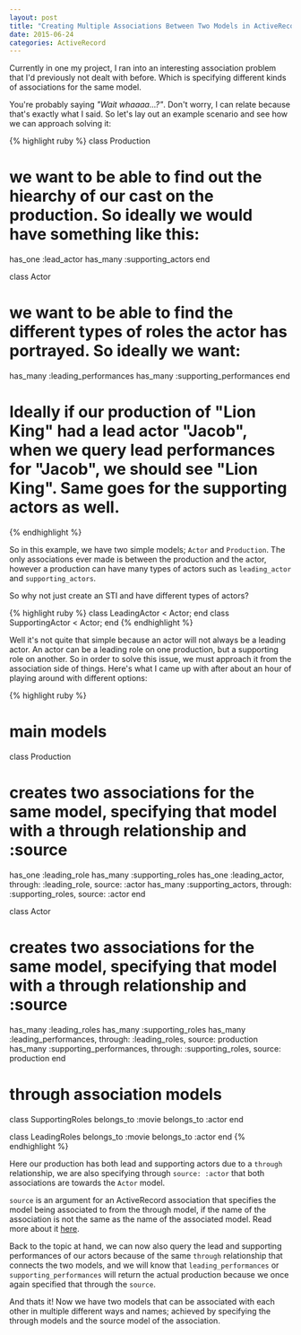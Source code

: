 ```yaml
---
layout: post
title: "Creating Multiple Associations Between Two Models in ActiveRecord"
date: 2015-06-24
categories: ActiveRecord
---
```


Currently in one my project, I ran into an interesting association problem that I'd previously not dealt with before. Which is specifying different kinds of associations for the same model.

You're probably saying <em>"Wait whaaaa...?"</em>. Don't worry, I can relate because that's exactly what I said. So let's lay out an example scenario and see how we can approach solving it:

{% highlight ruby %}
class Production
  # we want to be able to find out the hiearchy of our cast on the production. So ideally we would have something like this:
  has_one :lead_actor
  has_many :supporting_actors
end

class Actor
  # we want to be able to find the different types of roles the actor has portrayed. So ideally we want:
  has_many :leading_performances
  has_many :supporting_performances
end

# Ideally if our production of "Lion King" had a lead actor "Jacob", when we query lead performances for "Jacob", we should see "Lion King". Same goes for the supporting actors as well.
{% endhighlight %}
<br>

So in this example, we have two simple models; `Actor` and `Production`. The only associations ever made is between the production and the actor, however a production can have many types of actors such as `leading_actor` and `supporting_actors`.

So why not just create an STI and have different types of actors?

{% highlight ruby %}
class LeadingActor < Actor; end
class SupportingActor < Actor; end
{% endhighlight %}
<br>

Well it's not quite that simple because an actor will not always be a leading actor. An actor can be a leading role on one production, but a supporting role on another. So in order to solve this issue, we must approach it from the association side of things. Here's what I came up with after about an hour of playing around with different options:

{% highlight ruby %}
# main models

class Production
  # creates two associations for the same model, specifying that model with a through relationship and :source
  has_one :leading_role
  has_many :supporting_roles
  has_one :leading_actor, through: :leading_role, source: :actor
  has_many :supporting_actors, through: :supporting_roles, source: :actor
end

class Actor
  # creates two associations for the same model, specifying that model with a through relationship and :source
  has_many :leading_roles
  has_many :supporting_roles
  has_many :leading_performances, through: :leading_roles, source: production
  has_many :supporting_performances, through: :supporting_roles, source: production
end

# through association models

class SupportingRoles
  belongs_to :movie
  belongs_to :actor
end

class LeadingRoles
  belongs_to :movie
  belongs_to :actor
end
{% endhighlight %}
<br>

Here our production has both lead and supporting actors due to a `through` relationship, we are also specifying through `source: :actor` that both associations are towards the `Actor` model.

`source` is an argument for an ActiveRecord association that specifies the model being associated to from the through model, if the name of the association is not the same as the name of the associated model. Read more about it [here][sourcepost].

Back to the topic at hand, we can now also query the lead and supporting performances of our actors because of the same `through` relationship that connects the two models, and we will know that `leading_performances` or `supporting_performances` will return the actual production because we once again specified that through the `source`.

And thats it! Now we have two models that can be associated with each other in multiple different ways and names; achieved by specifying the through models and the source model of the association.

[sourcepost]: http://stackoverflow.com/questions/4632408/need-help-to-understand-source-option-of-has-one-has-many-through-of-rails